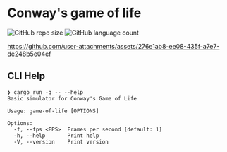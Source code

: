 # Conway's game of life

![GitHub repo size](https://img.shields.io/github/repo-size/RaoniSilvestre/game-of-life?style=for-the-badge)
![GitHub language count](https://img.shields.io/github/languages/count/RaoniSilvestre/game-of-life?style=for-the-badge)


https://github.com/user-attachments/assets/276e1ab8-ee08-435f-a7e7-de248b5e04ef



## CLI Help

```
❯ cargo run -q -- --help
Basic simulator for Conway's Game of Life

Usage: game-of-life [OPTIONS]

Options:
  -f, --fps <FPS>  Frames per second [default: 1]
  -h, --help       Print help
  -V, --version    Print version
```
